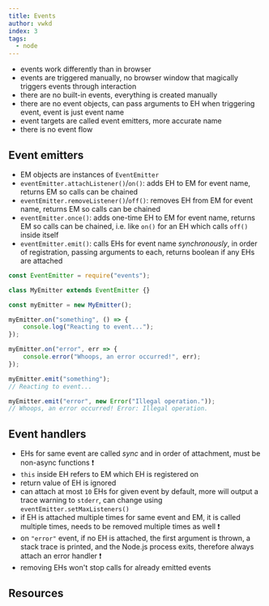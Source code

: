 ```yaml
---
title: Events
author: vwkd
index: 3
tags:
  - node
---
```


- events work differently than in browser
- events are triggered manually, no browser window that magically triggers events through interaction
- there are no built-in events, everything is created manually
- there are no event objects, can pass arguments to EH when triggering event, event is just event name
- event targets are called event emitters, more accurate name
- there is no event flow



## Event emitters

- EM objects are instances of `EventEmitter`
- `eventEmitter.attachListener()`/`on()`: adds EH to EM for event name, returns EM so calls can be chained
- `eventEmitter.removeListener()`/`off()`: removes EH from EM for event name, returns EM so calls can be chained
- `eventEmitter.once()`: adds one-time EH to EM for event name, returns EM so calls can be chained, i.e. like `on()` for an EH which calls `off()` inside itself
- `eventEmitter.emit()`: calls EHs for event name _synchronously_, in order of registration, passing arguments to each, returns boolean if any EHs are attached

```javascript
const EventEmitter = require("events");

class MyEmitter extends EventEmitter {}

const myEmitter = new MyEmitter();

myEmitter.on("something", () => {
    console.log("Reacting to event...");
});

myEmitter.on("error", err => {
    console.error("Whoops, an error occurred!", err);
});

myEmitter.emit("something");
// Reacting to event...

myEmitter.emit("error", new Error("Illegal operation."));
// Whoops, an error occurred! Error: Illegal operation.
```



## Event handlers

- EHs for same event are called _sync_ and in order of attachment, must be non-async functions ❗️
- `this` inside EH refers to EM which EH is registered on
- return value of EH is ignored
- can attach at most `10` EHs for given event by default, more will output a trace warning to `stderr`, can change using `eventEmitter.setMaxListeners()`
- if EH is attached multiple times for same event and EM, it is called multiple times, needs to be removed multiple times as well ❗️
- on `"error"` event, if no EH is attached, the first argument is thrown, a stack trace is printed, and the Node.js process exits, therefore always attach an error handler ❗️
- removing EHs won't stop calls for already emitted events



## Resources